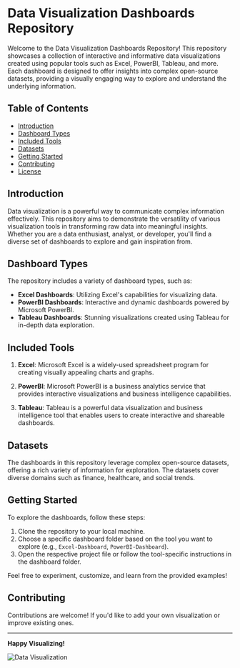 # Data Visualization Dashboards Repository

Welcome to the Data Visualization Dashboards Repository! This repository showcases a collection of interactive and informative data visualizations created using popular tools such as Excel, PowerBI, Tableau, and more. Each dashboard is designed to offer insights into complex open-source datasets, providing a visually engaging way to explore and understand the underlying information.

## Table of Contents

- [Introduction](#introduction)
- [Dashboard Types](#dashboard-types)
- [Included Tools](#included-tools)
- [Datasets](#datasets)
- [Getting Started](#getting-started)
- [Contributing](#contributing)
- [License](#license)

## Introduction

Data visualization is a powerful way to communicate complex information effectively. This repository aims to demonstrate the versatility of various visualization tools in transforming raw data into meaningful insights. Whether you are a data enthusiast, analyst, or developer, you'll find a diverse set of dashboards to explore and gain inspiration from.

## Dashboard Types

The repository includes a variety of dashboard types, such as:

- **Excel Dashboards**: Utilizing Excel's capabilities for visualizing data.
- **PowerBI Dashboards**: Interactive and dynamic dashboards powered by Microsoft PowerBI.
- **Tableau Dashboards**: Stunning visualizations created using Tableau for in-depth data exploration.

## Included Tools

1. **Excel**: Microsoft Excel is a widely-used spreadsheet program for creating visually appealing charts and graphs.

2. **PowerBI**: Microsoft PowerBI is a business analytics service that provides interactive visualizations and business intelligence capabilities.

3. **Tableau**: Tableau is a powerful data visualization and business intelligence tool that enables users to create interactive and shareable dashboards.

## Datasets

The dashboards in this repository leverage complex open-source datasets, offering a rich variety of information for exploration. The datasets cover diverse domains such as finance, healthcare, and social trends.

## Getting Started

To explore the dashboards, follow these steps:

1. Clone the repository to your local machine.
2. Choose a specific dashboard folder based on the tool you want to explore (e.g., `Excel-Dashboard`, `PowerBI-Dashboard`).
3. Open the respective project file or follow the tool-specific instructions in the dashboard folder.

Feel free to experiment, customize, and learn from the provided examples!

## Contributing

Contributions are welcome! If you'd like to add your own visualization or improve existing ones.

---

**Happy Visualizing!**

![Data Visualization](https://user-images.githubusercontent.com/74038190/236119160-976a0405-caa7-470c-9356-16d43402ea0a.gif)
